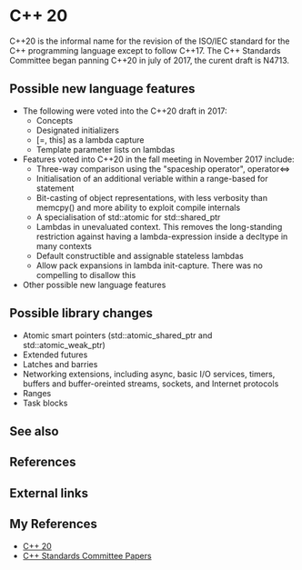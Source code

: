 # C++ 20
  C++20 is the informal name for the revision of the ISO/IEC standard for the C++ programming language except to follow C++17. The C++ Standards Committee began panning C++20 in july of 2017, the curent draft is N4713.
  
## Possible new language features  
  * The following were voted into the C++20 draft in 2017:
    * Concepts
    * Designated initializers
    * [=, this] as a lambda capture
    * Template parameter lists on lambdas
  * Features voted into C++20 in the fall meeting in November 2017 include:
    * Three-way comparison using the "spaceship operator", operator<=>
    * Initialisation of an additional veriable within a range-based for statement
    * Bit-casting of object representations, with less verbosity than memcpy() and more ability to exploit compile internals
    * A specialisation of std::atomic for std::shared\_ptr
    * Lambdas in unevaluated context. This removes the long-standing restriction against having a lambda-expression inside a decltype in many contexts
    * Default constructible and assignable stateless lambdas
    * Allow pack expansions in lambda init-capture. There was no compelling to disallow this
  * Other possible new language features

## Possible library changes
  * Atomic smart pointers (std::atomic_shared_ptr and std::atomic_weak_ptr)
  * Extended futures
  * Latches and barries
  * Networking extensions, including async, basic I/O services, timers, buffers and buffer-oreinted streams, sockets, and Internet protocols
  * Ranges
  * Task blocks

## See also

## References

## External links

## My References
  * [C++ 20](https://en.wikipedia.org/wiki/C++20)
  * [C++ Standards Committee Papers](http://www.open-std.org/jtc1/sc22/wg21/docs/papers/)
